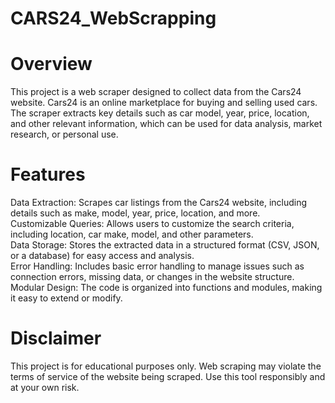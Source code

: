 # CARS24_WebScrapping
# Overview
This project is a web scraper designed to collect data from the Cars24 website. Cars24 is an online marketplace for buying and selling used cars. The scraper extracts key details such as car model, year, price, location, and other relevant information, which can be used for data analysis, market research, or personal use.

# Features
Data Extraction: Scrapes car listings from the Cars24 website, including details such as make, model, year, price, location, and more.<br>
Customizable Queries: Allows users to customize the search criteria, including location, car make, model, and other parameters.<br>
Data Storage: Stores the extracted data in a structured format (CSV, JSON, or a database) for easy access and analysis.<br>
Error Handling: Includes basic error handling to manage issues such as connection errors, missing data, or changes in the website structure.<br>
Modular Design: The code is organized into functions and modules, making it easy to extend or modify.<br>

# Disclaimer
This project is for educational purposes only. Web scraping may violate the terms of service of the website being scraped. Use this tool responsibly and at your own risk.

